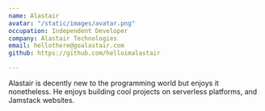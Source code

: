 ```yaml
---
name: Alastair
avatar: "/static/images/avatar.png"
occupation: Independent Developer
company: Alastair Technologies
email: hellothere@goalastair.com
github: https://github.com/helloimalastair

---
```

Alastair is decently new to the programming world but enjoys it nonetheless. He enjoys building cool projects on serverless platforms, and Jamstack websites.
